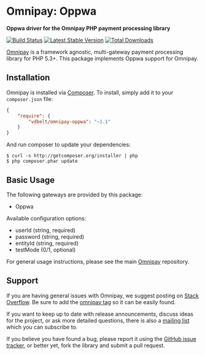 # Omnipay: Oppwa

**Oppwa driver for the Omnipay PHP payment processing library**

[![Build Status](https://travis-ci.org/vdbelt/omnipay-oppwa.png?branch=master)](https://travis-ci.org/vdbelt/omnipay-oppwa)
[![Latest Stable Version](https://poser.pugx.org/vdbelt/omnipay-oppwa/version.png)](https://packagist.org/packages/vdbelt/omnipay-oppwa)
[![Total Downloads](https://poser.pugx.org/vdbelt/omnipay-oppwa/d/total.png)](https://packagist.org/packages/vdbelt/omnipay-oppwa)

[Omnipay](https://github.com/thephpleague/omnipay) is a framework agnostic, multi-gateway payment
processing library for PHP 5.3+. This package implements Oppwa support for Omnipay.

## Installation

Omnipay is installed via [Composer](http://getcomposer.org/). To install, simply add it
to your `composer.json` file:

```json
{
    "require": {
        "vdbelt/omnipay-oppwa": "~1.1"
    }
}
```

And run composer to update your dependencies:

    $ curl -s http://getcomposer.org/installer | php
    $ php composer.phar update

## Basic Usage

The following gateways are provided by this package:

* Oppwa

Available configuration options:

* userId (string, required)
* password (string, required)
* entityId (string, required)
* testMode (0/1, optional)

For general usage instructions, please see the main [Omnipay](https://github.com/thephpleague/omnipay)
repository.

## Support

If you are having general issues with Omnipay, we suggest posting on
[Stack Overflow](http://stackoverflow.com/). Be sure to add the
[omnipay tag](http://stackoverflow.com/questions/tagged/omnipay) so it can be easily found.

If you want to keep up to date with release announcements, discuss ideas for the project,
or ask more detailed questions, there is also a [mailing list](https://groups.google.com/forum/#!forum/omnipay) which
you can subscribe to.

If you believe you have found a bug, please report it using the [GitHub issue tracker](https://github.com/vdbelt/omnipay-oppwa/issues),
or better yet, fork the library and submit a pull request.